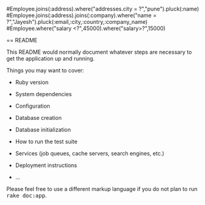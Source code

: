 #Employee.joins(:address).where("addresses.city = ?","pune").pluck(:name)
#Employee.joins(:address).joins(:company).where("name = ?","Jayesh").pluck(:email,:city,:country,:company_name)
#Employee.where("salary <?",45000).where("salary>?",15000)


== README

This README would normally document whatever steps are necessary to get the
application up and running.

Things you may want to cover:

* Ruby version

* System dependencies

* Configuration

* Database creation

* Database initialization

* How to run the test suite

* Services (job queues, cache servers, search engines, etc.)

* Deployment instructions

* ...


Please feel free to use a different markup language if you do not plan to run
<tt>rake doc:app</tt>.
